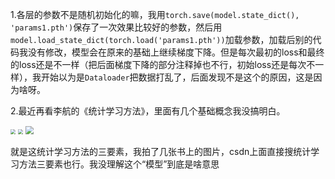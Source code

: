 1.各层的参数不是随机初始化的嘛，我用`torch.save(model.state_dict(), 'params1.pth')`保存了一次效果比较好的参数，然后用`model.load_state_dict(torch.load('params1.pth'))`加载参数，加载后别的代码我没有修改，模型会在原来的基础上继续梯度下降。但是每次最初的loss和最终的loss还是不一样（把后面梯度下降的部分注释掉也不行，初始loss还是每次不一样），我开始以为是`Dataloader`把数据打乱了，后面发现不是这个的原因，这是因为啥呀。

2.最近再看李航的《统计学习方法》，里面有几个基础概念我没搞明白。

<img src="./img/pic7.jpg" style="zoom:50%;" /> 

<img src="./img/pic8.jpg" style="zoom:50%;" />

<img src="./img/pic9.jpg" style="zoom:80%;" />

就是这统计学习方法的三要素，我拍了几张书上的图片，csdn上面直接搜统计学习方法三要素也行。我没理解这个“模型”到底是啥意思